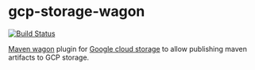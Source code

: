 # gcp-storage-wagon

[![Build Status](https://travis-ci.com/lahsivjar/gcp-storage-wagon.svg?branch=master)](https://travis-ci.com/lahsivjar/gcp-storage-wagon) 

[Maven wagon](https://maven.apache.org/wagon/) plugin for [Google cloud storage](https://cloud.google.com/storage/) to allow publishing maven artifacts to GCP storage.


